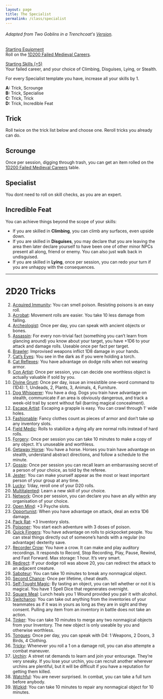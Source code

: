```yaml
---
layout: page
title: The Specialist
permalink: /class/specialist
---
```


###### Adapted from Two Goblins in a Trenchcoat's [Version](https://twogoblinsinatrenchcoat.blogspot.com/2019/04/anything-not-nailed-down-is-legally.html).

<ins>Starting Equipment</ins><br>
Roll on the [1D200 Failed Medieval Careers](http://tenfootpolemic.blogspot.com/2014/01/200-failed-medieval-careers.html).

<ins>Starting Skills (+5)</ins><br>
Your failed career, and your choice of Climbing, Disguises, Lying, or Stealth.

For every Specialist template you have, increase all your skills by 1.

**A:** Trick, Scrounge <br>
**B:** Trick, Specialise<br>
**C:** Trick, Trick <br>
**D:** Trick, Incredible Feat<br>


## Trick
Roll twice on the trick list below and choose one. Reroll tricks you already can do.

## Scrounge
Once per session, digging through trash, you can get an item rolled on the [1D200 Failed Medieval Careers](http://tenfootpolemic.blogspot.com/2014/01/200-failed-medieval-careers.html) table.

## Specialist
You dont need to roll on skill checks, as you are an expert.

## Incredible Feat
You can achieve things beyond the scope of your skills:

- If you are skilled in **Climbing**, you can climb any surfaces, even upside down.
- If you are skilled in **Disguises**, you may declare that you are leaving the area then later declare yourself to have been one of other minor NPCs present all along, friend or enemy. You can also just walk back in undisguised.
- If you are skilled in **Lying**, once per session, you can redo your turn if you are unhappy with the consequences.
 

---

# 2D20 Tricks

2. <ins>Acquired Immunity</ins>: You can smell poison. Resisting poisons is an easy roll.
3. <ins>Acrobat</ins>: Movement rolls are easier. You take 10 less damage from falling.
4. <ins>Archeologist</ins>: Once per day, you can speak with ancient objects or bones.
5. <ins>Assassin</ins>: For every non-trivial fact (something you can’t learn from glancing around) you know about your target, you have +1D6 to your attack and damage rolls. Useable once per fact per target.
6. <ins>Brawler</ins>: Improvised weapons inflict 1D8 damage in your hands.
7. <ins>Cat’s Eyes</ins>: You see in the dark as if you were holding a torch.
8. <ins>Cat Reflexes</ins>: You have advantage on dodge rolls when not wearing armor.
9. <ins>Con Artist</ins>: Once per session, you can decide one worthless object is actually valuable if sold by you.
10. <ins>Divine Grunt</ins>: Once per day, issue an irresistible one-word command to (1D4): 1, Undeads, 2, Plants, 3, Animals, 4, Furniture.
11. <ins>Dog Whisperer</ins>: You have a dog. Dogs you train have advantage on stealth, communicate if an area is obviously dangerous, and track a week-old trail by scent without fail (barring magical concealment).
12. <ins>Escape Artist</ins>: Escaping a grapple is easy. You can crawl through 1' wide holes.
13. <ins>Fashionable</ins>: Fancy clothes count as pieces of armor and don’t take up any inventory slots.
14. <ins>Field Medic</ins>: Rolls to stabilize a dying ally are normal rolls instead of hard rolls.
15. <ins>Forgery</ins>: Once per session you can take 10 minutes to make a copy of any object. It's unuseable and worthless.
16. <ins>Getaway Horse</ins>: You have a horse. Horses you train have advantage on stealth, understand abstract directions, and follow a schedule to the minute.
17. <ins>Gossip</ins>: Once per session you can recall learn an embarrassing secret of a person of your choice, as told by the referee.
18. <ins>Jester</ins>: You can make yourself appear as the most or least important person of your group at any time.
19. <ins>Lucky</ins>: 1/day, reroll one of your D20 rolls.
20. <ins>Multitalented</ins>: Learn a new skill of your choice.
21. <ins>Network</ins>: Once per session, you can declare you have an ally within any organisation of your choice.
22. <ins>Open Mind</ins>:  +3 Psyche slots.
23. <ins>Opportunist</ins>: When you have advantage on attack, deal an extra 1D6 damage.
24. <ins>Pack Rat</ins>: +3 Inventory slots.
25. <ins>Poisoner</ins>: You start each adventure with 3 doses of poison.
26. <ins>Quick Fingers</ins>: You have advantage on rolls to pickpocket people. You can steal things directly out of someone’s hands with a regular (no advantage) dexterity save.
27. <ins>Recorder Crow</ins>: You have a crow. It can make and play auditory recordings. It responds to Record, Stop Recording, Play, Pause, Rewind, and Fast Forward. Max storage: 1 hour. It’s very smart.
28. <ins>Redirect</ins>: If your dodge roll was above 20, you can redirect the attack to an adjacent creature.
29. <ins>Saboteur</ins>: You can take 10 minutes to break any nonmagical object.
30. <ins>Second Chance</ins>: Once per lifetime, cheat death.
31. <ins>Self-Tought Magic</ins>: By tasting an object, you can tell whether or not it is magical. You have 1 Spell Dice that regenerates overnight.
32. <ins>Square Meal</ins>: Lunch heals you 1 Wound provided you pair it with alcohol.
33. <ins>Switcharoo</ins>: You can take out anything from the inventories of your teammates as if it was in yours as long as they are in sight and they consent. Pulling any item from an inventory in battle does not take an action.
34. <ins>Tinker</ins>: You can take 10 minutes to merge any two nonmagical objects from your Inventory. The new object is only useable by you and otherwise worthless.
35. <ins>Tongues</ins>: Once per day, you can speak with D4: 1 Weapons, 2 Doors, 3 Birds, 4 Clothing.
36. <ins>Tricky</ins>: Whenever you roll a 1 on a damage roll, you can also attempte a combat maneuver.
37. <ins>Urchin</ins>: A street rat demands to learn and join your entourage. They’re very sneaky. If you lose your urchin, you can recruit another wherever urchins are plentiful, but it will be difficult if you have a reputation for getting them killed.
38. <ins>Watchful</ins>: You are never surprised. In combat, you can take a full turn before anybody.
39. <ins>Wizkid</ins>: You can take 10 minutes to repair any nonmagical object for 10 minutes.
